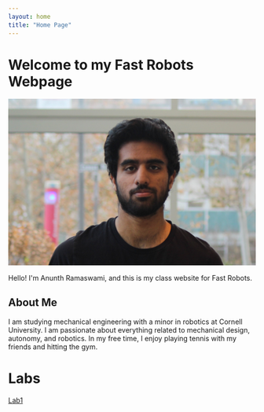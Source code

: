 ```yaml
---
layout: home
title: "Home Page"
---
```


# Welcome to my Fast Robots Webpage

![Profile Picture](images/headshot.JPG)

Hello! I'm Anunth Ramaswami, and this is my class website for Fast Robots.

## About Me
I am studying mechanical engineering with a minor in robotics at Cornell University. I am passionate about everything related to mechanical design, autonomy, and robotics. In my free time, I enjoy playing tennis with my friends and hitting the gym.

# Labs

[Lab1](\lab1.md)

[](\lab1.md)





